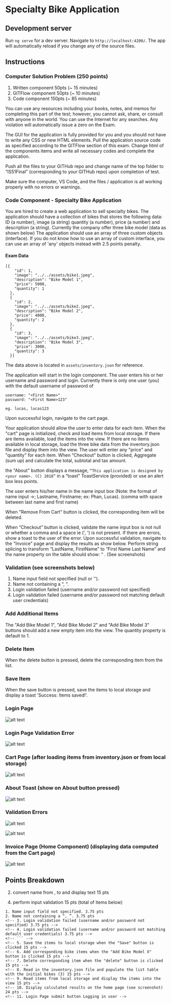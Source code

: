 # Specialty Bike Application

## Development server

Run `ng serve` for a dev server. Navigate to `http://localhost:4200/`. The app will automatically reload if you change any of the source files.

## Instructions

### Computer Solution Problem (250 points)

1. Written component 50pts (~ 15 minutes)
2. GITFlow component 50pts (~ 10 minutes)
3. Code component 150pts (~ 85 minutes)

You can use any resources including  your books, notes, and memos for completing this part of the test; however, you cannot ask, share, or consult with anyone in the world. You can use the Internet for any searches. Any violation will automatically issue a zero on the Exam.

The GUI for the application is fully provided for you and you should not have to write any CSS or new HTML elements. Pull the application source code as specified according to the GITFlow section of this exam. Change html of the components items and write all necessary codes and complete the application.

Push all the files to your GITHub repo and change name of the top folder to “IS51Final” (corresponding to your GITHub repo) upon completion of test.

Make sure the computer, VS Code, and the files / application is all working properly with no errors or warnings.

### Code Component - Specialty Bike Application

You are hired to create a web application to sell specialty bikes. The application should have a collection of bikes that stores the following data: ID (a number), image (a string) quantity (a number), price (a number) and description (a string). Currently the company offer three bike model (data as shown below) The application should use an array of three custom objects (interface). If you do not know how to use an array of custom interface, you can use an array of 'any' objects instead with 2.5 points penalty.

#### Exam Data
```
[{
    "id": 1,
    "image": "../../assets/bike1.jpeg",
    "description": "Bike Model 1",
    "price": 5000,
    "quantity": 1
  },
  {
    "id": 2,
    "image": "../../assets/bike2.jpeg",
    "description": "Bike Model 2",
    "price": 4000,
    "quantity": 2
  },
  {
    "id": 3,
    "image": "../../assets/bike3.jpeg",
    "description": "Bike Model 3",
    "price": 3000,
    "quantity": 3
  }]
```

The data above is located in ```assets/inventory.json``` for reference. 

The application will start in the login component. The user enters his or her username and password and login. Currently there is only one user (you) with the default username of password of 

```
username: "<First Name>"
password: "<First Name>123"

eg. lucas, lucas123
```

Upon successful login, navigate to the cart page.

Your application should allow the user to enter data for each item. When the "cart" page is initialized, check and load items from local storage. If there are items available, load the items into the view. If there are no items available in local storage, load the three bike data from the inventory.json file and display them into the view. The user will enter any "price" and "quantity" for each item. When “Checkout” button is clicked, Aggregate (sum up) and calculate the total, subtotal and tax amount.


the "About" button displays a message, ```“This application is designed by <your name>. (C) 2018”``` in a “toast” ToastService (provided) or use an alert box less points.

The user enters his/her name in the name input box (Note: the format of name input ->; Lastname, Firstname; ex: Phan, Lucas). (comma with space between last name and first name) 

When "Remove From Cart" button is clicked, the corresponding item will be deleted.

When “Checkout” button is clicked, validate the name input box is not null or whether a comma and a space ie (', ') is not present. If there are errors, show a toast to the user of the error. Upon successful validation, navigate to the "Invoice" page and display the results as show below. Perform string splicing to transform “LastName, FirstName” to “First Name Last Name” and the name property on the table should show: “<First Name> <Last Name>. (See screenshots)

### Validation (see screenshots below)

1. Name input field not specified (null or '').
2. Name not containing a “, ”.
3. Login validation failed (username and/or password not specified)
4. Login validation failed (username and/or password not matching default user credentials)

### Add Additional Items

The "Add Bike Model 1", "Add Bike Model 2" and "Add Bike Model 3" buttons should add a new empty item into the view. The quantity property is default to 1.

### Delete Item

When the delete button is pressed, delete the corresponding item from the list.

### Save Item

When the save button is pressed, save the items to local storage and display a toast 'Success: Items saved!'.

### Login Page
![alt text](./img/1.png)

### Login Page Validation Error
![alt text](./img/2.png)

### Cart Page (after loading items from inventory.json or from local storage)
![alt text](./img/4.png)

### About Toast (show on About button pressed)
![alt text](./img/3.png)

### Validation Errors

![alt text](./img/6.png)

![alt text](./img/7.png)

### Invoice Page (Home Component) (displaying data computed from the Cart page)
![alt text](./img/5.png)

## Points Breakdown

<!-- 1. Show a toast or an alert showing about text when the "About" link is pressed 6 pts -->
2. convert name from <Last Name>, <First Name> to <First Name> <Last Name> and display text 15 pts
<!-- 3. Aggregate and Calculate total, subtotal and and tax amount 15 pts -->
4. perform input validation 15 pts (total of items below)
  ```
1. Name input field not specified. 3.75 pts
2. Name not containing a “, ”. 3.75 pts
<!-- 3. Login validation failed (username and/or password not specified) 3.75 pts -->
<!-- 4. Login validation failed (username and/or password not matching default user credentials) 3.75 pts -->
  <!-- ``` -->
<!-- 5. Save the items to local storage when the "Save" button is clicked 15 pts -->
<!-- 6. Add corresponding bike items when the "Add Bike Model X" button is clicked 15 pts -->
<!-- 7. Delete corresponding item when the "delete" button is clicked 15 pts -->
<!-- 8. Read in the inventory.json file and populate the list table with the initial bikes (3) 15 pts -->
<!-- 9. Read items from local storage and display the items into the view 15 pts -->
<!-- 10. Display calculated results on the home page (see screenshot) 24 pts -->
<!-- 11. Login Page submit button Logging in user -->